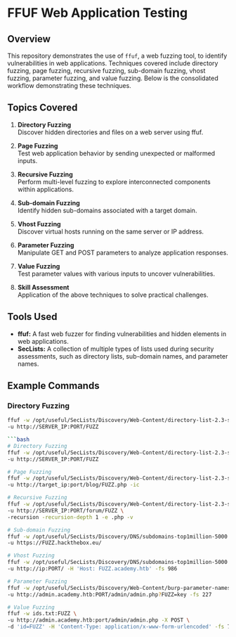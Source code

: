 
# FFUF Web Application Testing
## Overview
This repository demonstrates the use of `ffuf`, a web fuzzing tool, to identify vulnerabilities in web applications. Techniques covered include directory fuzzing, page fuzzing, recursive fuzzing, sub-domain fuzzing, vhost fuzzing, parameter fuzzing, and value fuzzing. Below is the consolidated workflow demonstrating these techniques.


## Topics Covered
1. **Directory Fuzzing**  
   Discover hidden directories and files on a web server using ffuf.

2. **Page Fuzzing**  
   Test web application behavior by sending unexpected or malformed inputs.

3. **Recursive Fuzzing**  
   Perform multi-level fuzzing to explore interconnected components within applications.

4. **Sub-domain Fuzzing**  
   Identify hidden sub-domains associated with a target domain.

5. **Vhost Fuzzing**  
   Discover virtual hosts running on the same server or IP address.

6. **Parameter Fuzzing**  
   Manipulate GET and POST parameters to analyze application responses.

7. **Value Fuzzing**  
   Test parameter values with various inputs to uncover vulnerabilities.

8. **Skill Assessment**  
   Application of the above techniques to solve practical challenges.

## Tools Used
- **ffuf:** A fast web fuzzer for finding vulnerabilities and hidden elements in web applications.
- **SecLists:** A collection of multiple types of lists used during security assessments, such as directory lists, sub-domain names, and parameter names.

## Example Commands
### Directory Fuzzing
```bash
ffuf -w /opt/useful/SecLists/Discovery/Web-Content/directory-list-2.3-small.txt:FUZZ \
-u http://SERVER_IP:PORT/FUZZ

```bash
# Directory Fuzzing
ffuf -w /opt/useful/SecLists/Discovery/Web-Content/directory-list-2.3-small.txt:FUZZ \
-u http://SERVER_IP:PORT/FUZZ

# Page Fuzzing
ffuf -w /opt/useful/SecLists/Discovery/Web-Content/directory-list-2.3-small.txt:FUZZ \
-u http://target_ip:port/blog/FUZZ.php -ic

# Recursive Fuzzing
ffuf -w /opt/useful/SecLists/Discovery/Web-Content/directory-list-2.3-small.txt:FUZZ \
-u http://SERVER_IP:PORT/forum/FUZZ \
-recursion -recursion-depth 1 -e .php -v

# Sub-domain Fuzzing
ffuf -w /opt/useful/SecLists/Discovery/DNS/subdomains-top1million-5000.txt:FUZZ \
-u https://FUZZ.hackthebox.eu/

# Vhost Fuzzing
ffuf -w /opt/useful/SecLists/Discovery/DNS/subdomains-top1million-5000.txt:FUZZ \
-u http://ip:PORT/ -H 'Host: FUZZ.academy.htb' -fs 986

# Parameter Fuzzing
ffuf -w /opt/useful/SecLists/Discovery/Web-Content/burp-parameter-names.txt:FUZZ \
-u http://admin.academy.htb:PORT/admin/admin.php?FUZZ=key -fs 227

# Value Fuzzing
ffuf -w ids.txt:FUZZ \
-u http://admin.academy.htb:port/admin/admin.php -X POST \
-d 'id=FUZZ' -H 'Content-Type: application/x-www-form-urlencoded' -fs 768
